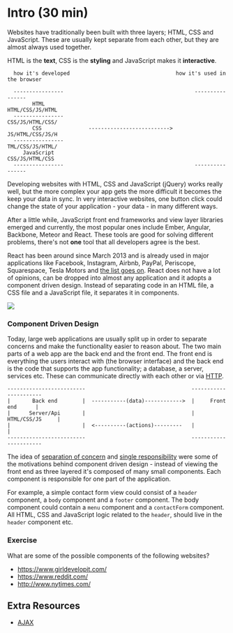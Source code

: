 # Intro (30 min)

Websites have traditionally been built with three layers; HTML, CSS and JavaScript. These are usually kept separate from each other, but they are almost always used together.

HTML is the **text**, CSS is the **styling** and JavaScript makes it **interactive**.

```
  how it's developed                                  how it's used in the browser

  ----------------                                          ----------------
        HTML                                                HTML/CSS/JS/HTML
  ----------------                                          CSS/JS/HTML/CSS/
        CSS               -------------------------->       JS/HTML/CSS/JS/H
  ----------------                                          TML/CSS/JS/HTML/
     JavaScript                                             CSS/JS/HTML/CSS
  ----------------                                          ----------------
```

Developing websites with HTML, CSS and JavaScript (jQuery) works really well, but the more complex your app gets the more difficult it becomes the keep your data in sync. In very interactive websites, one button click could change the state of your application - your data - in many different ways.

After a little while, JavaScript front end frameworks and view layer libraries emerged and currently, the most popular ones include Ember, Angular, Backbone, Meteor and React. These tools are good for solving different problems, there's not __one__ tool that all developers agree is the best.

React has been around since March 2013 and is already used in major applications like Facebook, Instagram, Airbnb, PayPal, Periscope, Squarespace, Tesla Motors and [the list goes on](https://github.com/facebook/react/wiki/Sites-Using-React). React does not have a lot of opinions, can be dropped into almost any application and it adopts a component driven design. Instead of separating code in an HTML file, a CSS file and a JavaScript file, it separates it in components.

![](https://media.giphy.com/media/xTiTnlCeT1VFvlnVDO/giphy.gif)

### Component Driven Design

Today, large web applications are usually split up in order to separate concerns and make the functionality easier to reason about. The two main parts of a web app are the back end and the front end. The front end is everything the users interact with (the browser interface) and the back end is the code that supports the app functionality; a database, a server, services etc. These can communicate directly with each other or via [HTTP](https://developer.mozilla.org/en-US/docs/Web/HTTP).

```
-------------------------                                  ----------------------
|       Back end        |  -----------(data)------------>  |     Front end      |
|      Server/Api       |                                  |    HTML/CSS/JS     |
|                       |  <----------(actions)---------   |                    |
-------------------------                                  ----------------------
```

The idea of [separation of concern](https://en.wikipedia.org/wiki/Separation_of_concerns) and [single responsibility](https://en.wikipedia.org/wiki/Single_responsibility_principle) were some of the motivations behind component driven design - instead of viewing the front end as three layered it's composed of many small components. Each component is responsible for one part of the application.

For example, a simple contact form view could consist of a `header` component, a `body` component and a `footer` component. The body component could contain a `menu` component and a `contactForm` component. All HTML, CSS and JavaScript logic related to the `header`, should live in the `header` component etc.

### Exercise

What are some of the possible components of the following websites?

* https://www.girldevelopit.com/
* https://www.reddit.com/
* http://www.nytimes.com/

## Extra Resources

* [AJAX](https://developer.mozilla.org/en-US/docs/AJAX/Getting_Started)
